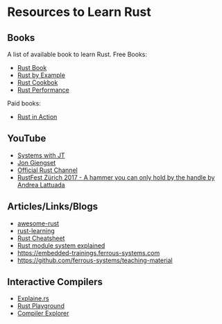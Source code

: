 # Resources to Learn Rust

## Books

A list of available book to learn Rust.
Free Books:

* [Rust Book](https://doc.rust-lang.org/book/)
* [Rust by Example](https://doc.rust-lang.org/rust-by-example/index.html)
* [Rust Cookbok](https://rust-lang-nursery.github.io/rust-cookbook/intro.html)
* [Rust Performance](https://nnethercote.github.io/perf-book/introduction.html)

Paid books:

* [Rust in Action](https://www.manning.com/books/rust-in-action)

## YouTube

* [Systems with JT](https://www.youtube.com/user/giard321)
* [Jon Gjengset](https://www.youtube.com/channel/UC_iD0xppBwwsrM9DegC5cQQ)
* [Official Rust Channel](https://www.youtube.com/channel/UCaYhcUwRBNscFNUKTjgPFiA)
* [RustFest Zürich 2017 - A hammer you can only hold by the handle by Andrea Lattuada](https://youtu.be/3Q2hQfYW-XM)

## Articles/Links/Blogs

* [awesome-rust](https://github.com/rust-unofficial/awesome-rust)
* [rust-learning](https://github.com/ctjhoa/rust-learning)
* [Rust Cheatsheet](https://cheats.rs/)
* [Rust module system explained](https://aloso.github.io/2021/03/28/module-system.html)
* https://embedded-trainings.ferrous-systems.com
*  https://github.com/ferrous-systems/teaching-material

## Interactive Compilers

* [Explaine.rs](https://jrvidal.github.io/explaine.rs/)
* [Rust Playground](https://play.rust-lang.org/)
* [Compiler Explorer](https://gcc.godbolt.org/)
